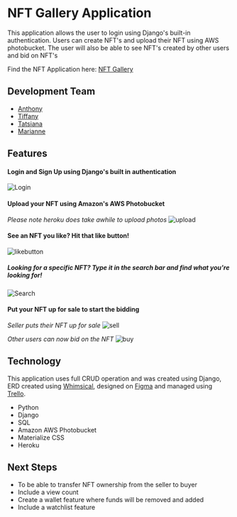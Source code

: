 # NFT Gallery Application
 This application allows the user to login using Django's built-in authentication. Users can create NFT's and upload their NFT using AWS photobucket. The user will also be able to see NFT's created by other users and bid on NFT's

Find the NFT Application here: [NFT Gallery](https://sei44-nft-gallery.herokuapp.com/)


## Development Team
- [Anthony](https://www.linkedin.com/in/anthony-vanoni/)
- [Tiffany](https://www.linkedin.com/in/tiffany-lam-8b101724/)
- [Tatsiana](https://www.linkedin.com/in/tatsiana-prokharchyk)
- [Marianne](https://www.linkedin.com/in/marianne-salamanca-badilla/)

## Features
#### Login and Sign Up using Django's built in authentication
![Login](https://user-images.githubusercontent.com/94421156/155761050-6f051400-ecfe-4372-92b6-8d310e5462d6.gif)

#### Upload your NFT using Amazon's AWS Photobucket
*Please note heroku does take awhile to upload photos*
![upload](https://user-images.githubusercontent.com/94421156/155763939-b4216101-1f7a-459b-88f7-be5691ac5d23.gif)

#### See an NFT you like? Hit that like button!
![likebutton](https://user-images.githubusercontent.com/94421156/155828749-991b84f2-9217-49ae-85ca-2f41824384ce.gif)

##### Looking for a specific NFT? Type it in the search bar and find what you're looking for!
![Search](https://user-images.githubusercontent.com/94421156/155761098-dd7c0869-ad85-464e-85b7-9014f5f7d810.gif)

#### Put your NFT up for sale to start the bidding
*Seller puts their NFT up for sale*
![sell](https://user-images.githubusercontent.com/94421156/155828821-01c60e10-3fd2-41e2-bf44-6bfc7958b663.gif)

*Other users can now bid on the NFT*
![buy](https://user-images.githubusercontent.com/94421156/155828913-2bc7e6d1-c94a-4f07-b832-a027a1a0c230.gif)

## Technology
This application uses full CRUD operation and was created using Django, ERD created using [Whimsical](https://whimsical.com/nft-gallery-FoscsCUiVNquLtWP7YJdzM), designed on [Figma](https://www.figma.com/file/LM2YZavOxZiU9QRfAx7KSB/NFT-Marketplace?node-id=0%3A1) and managed using [Trello](https://trello.com/b/FoG6gB4l/nft-application).

- Python
- Django
- SQL
- Amazon AWS Photobucket
- Materialize CSS
- Heroku

## Next Steps
- To be able to transfer NFT ownership from the seller to buyer
- Include a view count
- Create a wallet feature where funds will be removed and added
- Include a watchlist feature
